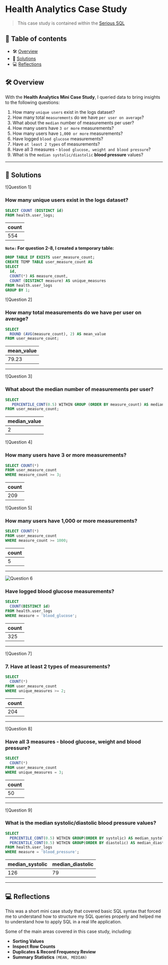# Health Analytics Case Study 

> This case study is contained within the [Serious SQL](https://www.datawithdanny.com)
## 📕 **Table of contents**
<!--ts-->
   * 🛠️ [Overview](#️-overview)
   * 🚀 [Solutions](#-solutions)
   * 💻 [Reflections](#-Reflections)


## 🛠️ Overview
With the **Health Analytics Mini Case Study**, I queried data to bring insights to the following questions:
1. How many `unique users` exist in the logs dataset?
2. How many total `measurements` do we have `per user on average`?
3. What about the `median` number of measurements per user?
4. How many users have `3 or more` measurements?
5. How many users have `1,000 or more` measurements?
6. Have logged `blood glucose` measurements?
7. Have `at least 2 types` of measurements?
8. Have all 3 measures - `blood glucose, weight and blood pressure`?
9. What is the `median systolic/diastolic` **blood pressure** values?

---
## 🚀 Solutions

![Question 1]
### **How many unique users exist in the logs dataset?**
```sql
SELECT COUNT (DISTINCT id)
FROM health.user_logs;
```

|count                                   |
|----------------------------------------|
|554                                     |


**`Note:` For question 2-8, I created a temporary table:**
  ```sql
  DROP TABLE IF EXISTS user_measure_count;
  CREATE TEMP TABLE user_measure_count AS
  SELECT 
    id,
    COUNT(*) AS measure_count,
    COUNT (DISTINCT measure) AS unique_measures
  FROM health.user_logs
  GROUP BY 1;
  ```

![Question 2]
### **How many total measurements do we have per user on average?**
```sql
SELECT
  ROUND (AVG(measure_count), 2) AS mean_value
FROM user_measure_count;
```

|mean_value                              |
|----------------------------------------|
|79.23                                   |

---

![Question 3]
### **What about the median number of measurements per user?**
```sql 
SELECT 
   PERCENTILE_CONT(0.5) WITHIN GROUP (ORDER BY measure_count) AS median_value 
FROM user_measure_count;
```

|median_value                            |
|----------------------------------------|
|2                                       |



![Question 4]
### **How many users have 3 or more measurements?**
```sql
SELECT COUNT(*)
FROM user_measure_count
WHERE measure_count >= 3;
```

|count                                   |
|----------------------------------------|
|209                                     |


![Question 5]
### **How many users have 1,000 or more measurements?**
```sql 
SELECT COUNT(*)
FROM user_measure_count
WHERE measure_count >= 1000;
```

|count                                   |
|----------------------------------------|
|5                                       |

---

![Question 6](https://img.shields.io/badge/Question-6-971901)
### **Have logged blood glucose measurements?**
```sql
SELECT 
  COUNT(DISTINCT id)
FROM health.user_logs
WHERE measure = 'blood_glucose';
```

|count                                   |
|----------------------------------------|
|325                                     |

---

![Question 7]
### 7. **Have at least 2 types of measurements?**
```sql
SELECT 
  COUNT(*)
FROM user_measure_count
WHERE unique_measures >= 2;
```


|count                                   |
|----------------------------------------|
|204                                     |

---

![Question 8]
### **Have all 3 measures - blood glucose, weight and blood pressure?**
```sql
SELECT
  COUNT(*)
FROM user_measure_count
WHERE unique_measures = 3;
```

|count                                   |
|----------------------------------------|
|50                                      |

---

![Question 9]
### **What is the median systolic/diastolic blood pressure values?**
```sql
SELECT
  PERCENTILE_CONT(0.5) WITHIN GROUP(ORDER BY systolic) AS median_systolic,
  PERCENTILE_CONT(0.5) WITHIN GROUP(ORDER BY diastolic) AS median_diastolic
FROM health.user_logs
WHERE measure = 'blood_pressure';
```

|median_systolic|median_diastolic|
|---------------|----------------|
|126            |79              |
---
## 💻 Reflections
This was a short mini case study that covered basic SQL syntax that forced me to understand how to structure my SQL queries properly and helped me to understand how to apply SQL in a real life application.

Some of the main areas covered in this case study, including:
* **Sorting Values**
* **Inspect Row Counts** 
* **Duplicates & Record Frequency Review**
* **Summary Statistics** `(MEAN, MEDIAN)`
